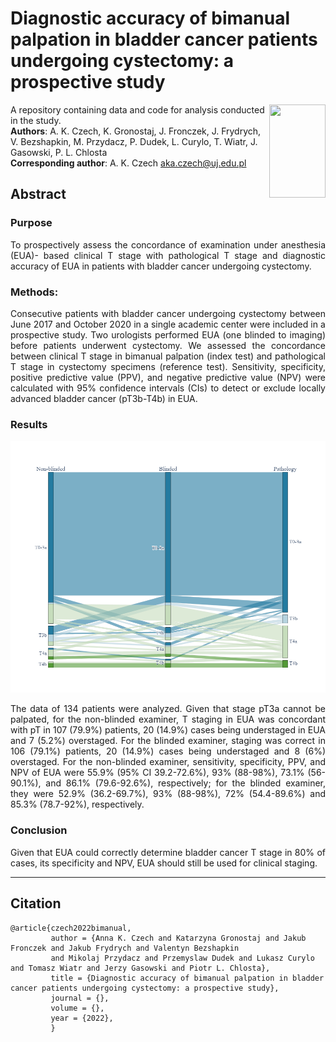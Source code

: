 # Diagnostic accuracy of bimanual palpation in bladder cancer patients undergoing cystectomy: a prospective study
<img align="right" width="90" height="149" src="https://upload.wikimedia.org/wikipedia/en/thumb/5/59/POL_Jagiellonian_University_logo.svg/1200px-POL_Jagiellonian_University_logo.svg.png">

A repository containing data and code for analysis conducted in the study.   
**Authors**: A. K. Czech, K. Gronostaj, J. Fronczek, J. Frydrych, V.
Bezshapkin, M. Przydacz, P. Dudek, L. Curylo, T. Wiatr, J.
Gasowski, P. L. Chlosta  
**Corresponding author**: A. K. Czech [aka.czech@uj.edu.pl](aka.czech@uj.edu.pl)
  
## Abstract
### Purpose
<p align="justify">
To prospectively assess the concordance of examination under anesthesia (EUA)-
based clinical T stage with pathological T stage and diagnostic accuracy of EUA in patients
with bladder cancer undergoing cystectomy.
</p>

### Methods: 
<p align="justify">
Consecutive patients with bladder cancer undergoing cystectomy between June
2017 and October 2020 in a single academic center were included in a prospective study.
Two urologists performed EUA (one blinded to imaging) before patients underwent
cystectomy. We assessed the concordance between clinical T stage in bimanual palpation
(index test) and pathological T stage in cystectomy specimens (reference test). Sensitivity,
specificity, positive predictive value (PPV), and negative predictive value (NPV) were
calculated with 95% confidence intervals (CIs) to detect or exclude locally advanced bladder
cancer (pT3b-T4b) in EUA.
</p>

### Results
![](./sankey.png)
<p align="justify">
The data of 134 patients were analyzed. Given that stage pT3a cannot be palpated,
for the non-blinded examiner, T staging in EUA was concordant with pT in 107 (79.9%)
patients, 20 (14.9%) cases being understaged in EUA and 7 (5.2%) overstaged. For the
blinded examiner, staging was correct in 106 (79.1%) patients, 20 (14.9%) cases being
understaged and 8 (6%) overstaged. For the non-blinded examiner, sensitivity, specificity,
PPV, and NPV of EUA were 55.9% (95% CI 39.2-72.6%), 93% (88-98%), 73.1% (56-
90.1%), and 86.1% (79.6-92.6%), respectively; for the blinded examiner, they were 52.9%
(36.2-69.7%), 93% (88-98%), 72% (54.4-89.6%) and 85.3% (78.7-92%), respectively.
</p>

### Conclusion
<p align="justify">
Given that EUA could correctly determine bladder cancer T stage in 80% of
cases, its specificity and NPV, EUA should still be used for clinical staging.
</p>

***
## Citation
```
@article{czech2022bimanual, 
         author = {Anna K. Czech and Katarzyna Gronostaj and Jakub Fronczek and Jakub Frydrych and Valentyn Bezshapkin 
         and Mikolaj Przydacz and Przemyslaw Dudek and Lukasz Curylo and Tomasz Wiatr and Jerzy Gasowski and Piotr L. Chlosta}, 
         title = {Diagnostic accuracy of bimanual palpation in bladder cancer patients undergoing cystectomy: a prospective study}, 
         journal = {}, 
         volume = {},
         year = {2022}, 
         }
```
